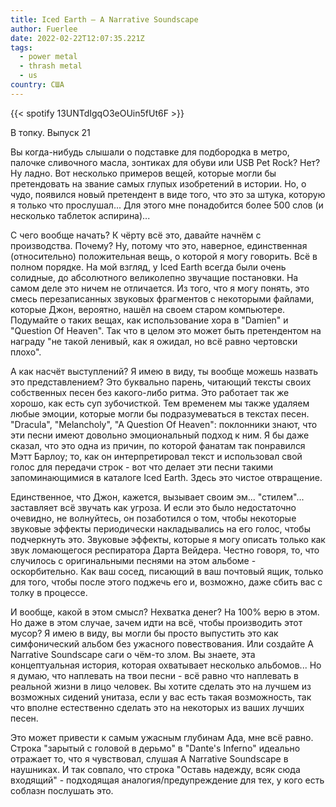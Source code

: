 ```yaml
---
title: Iced Earth — A Narrative Soundscape
author: Fuerlee
date: 2022-02-22T12:07:35.221Z
tags:
  - power metal
  - thrash metal
  - us
country: США
---
```

{{< spotify 13UNTdIgqO3eOUin5fUt6F >}}

В топку. Выпуск 21

Вы когда-нибудь слышали о подставке для подбородка в метро, палочке сливочного масла, зонтиках для обуви или USB Pet Rock? Нет? Ну ладно. Вот несколько примеров вещей, которые могли бы претендовать на звание самых глупых изобретений в истории. Но, о чудо, появился новый претендент в виде того, что это за штука, которую я только что прослушал... Для этого мне понадобится более 500 слов (и несколько таблеток аспирина)...

С чего вообще начать? К чёрту всё это, давайте начнём с производства. Почему? Ну, потому что это, наверное, единственная (относительно) положительная вещь, о которой я могу говорить. Всё в полном порядке. На мой взгляд, у Iced Earth всегда были очень солидные, до абсолютного великолепно звучащие постановки. На самом деле это ничем не отличается. Из того, что я могу понять, это смесь перезаписанных звуковых фрагментов с некоторыми файлами, которые Джон, вероятно, нашёл на своем старом компьютере. Подумайте о таких вещах, как использование хора в "Damien" и "Question Of Heaven". Так что в целом это может быть претендентом на награду "не такой ленивый, как я ожидал, но всё равно чертовски плохо".

А как насчёт выступлений? Я имею в виду, ты вообще можешь назвать это представлением? Это буквально парень, читающий тексты своих собственных песен без какого-либо ритма. Это работает так же хорошо, как есть суп зубочисткой. Тем временем мы также удаляем любые эмоции, которые могли бы подразумеваться в текстах песен. "Dracula", "Melancholy", "A Question Of Heaven": поклонники знают, что эти песни имеют довольно эмоциональный подход к ним. Я бы даже сказал, что это одна из причин, по которой фанатам так понравился Мэтт Барлоу; то, как он интерпретировал текст и использовал свой голос для передачи строк - вот что делает эти песни такими запоминающимися в каталоге Iced Earth. Здесь это чистое отвращение.

Единственное, что Джон, кажется, вызывает своим эм... "стилем"... заставляет всё звучать как угроза. И если это было недостаточно очевидно, не волнуйтесь, он позаботился о том, чтобы некоторые звуковые эффекты периодически накладывались на его голос, чтобы подчеркнуть это. Звуковые эффекты, которые я могу описать только как звук ломающегося респиратора Дарта Вейдера. Честно говоря, то, что случилось с оригинальными песнями на этом альбоме - оскорбительно. Как ваш сосед, писающий в ваш почтовый ящик, только для того, чтобы после этого поджечь его и, возможно, даже сбить вас с толку в процессе.

И вообще, какой в этом смысл? Нехватка денег? На 100% верю в этом. Но даже в этом случае, зачем идти на всё, чтобы производить этот мусор? Я имею в виду, вы могли бы просто выпустить это как симфонический альбом без ужасного повествования. Или создайте A Narrative Soundscape саги о чём-то злом. Вы знаете, эта концептуальная история, которая охватывает несколько альбомов... Но я думаю, что наплевать на твои песни - всё равно что наплевать в реальной жизни в лицо человек. Вы хотите сделать это на лучшем из возможных сидений унитаза, если у вас есть такая возможность, так что вполне естественно сделать это на некоторых из ваших лучших песен.

Это может привести к самым ужасным глубинам Ада, мне всё равно. Строка "зарытый с головой в дерьмо" в "Dante's Inferno" идеально отражает то, что я чувствовал, слушая A Narrative Soundscape в наушниках. И так совпало, что строка "Оставь надежду, всяк сюда входящий" - подходящая аналогия/предупреждение для тех, у кого есть соблазн послушать это.